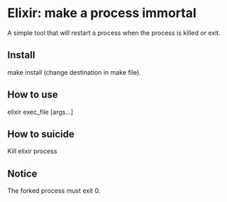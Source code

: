 Elixir: make a process immortal
===============================

A simple tool that will restart a process when the process is killed or exit.

Install
-------

make install (change destination in make file).

How to use
----------

elixir exec_file [args...]

How to suicide
--------------

Kill elixir process

Notice
------

The forked process must exit 0.
